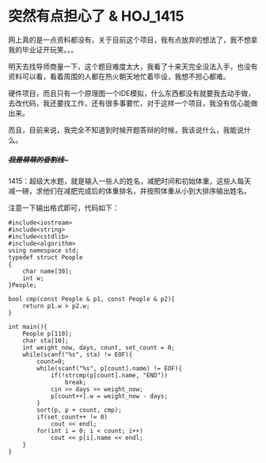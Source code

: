 # 突然有点担心了 & HOJ_1415  

网上真的是一点资料都没有，关于目前这个项目，我有点放弃的想法了，我不想拿我的毕业证开玩笑。。。  

明天去找导师商量一下，这个题目难度太大，我看了十来天完全没法入手，也没有资料可以看，看着周围的人都在热火朝天地忙着毕设，我想不担心都难。  

硬件项目，而且只有一个原理图一个IDE模拟，什么东西都没有就要我去动手做，去改代码，我还要找工作，还有很多事要忙，对于这样一个项目，我没有信心能做出来。  

而且，目前来说，我完全不知道到时候开题答辩的时候，我该说什么，我能说什么。  

##### ~~~~~~~~~~~~我是萌萌的昏割线~~~~~~~~~~~~~  

1415：超级大水题，就是输入一些人的姓名，减肥时间和初始体重，这些人每天减一磅，求他们在减肥完成后的体重排名，并按照体重从小到大排序输出姓名。  

注意一下输出格式即可，代码如下：  

    #include<iostream>
    #include<string>
    #include<cstdlib>
    #include<algorithm>
    using namespace std;
    typedef struct People
    {
        char name[30];
        int w;
    }People;

    bool cmp(const People & p1, const People & p2){
        return p1.w > p2.w;
    }

    int main(){
        People p[110];
        char sta[10];
        int weight_now, days, count, set_count = 0;
        while(scanf("%s", sta) != EOF){
            count=0;
            while(scanf("%s", p[count].name) != EOF){
                if(!strcmp(p[count].name, "END"))
                    break;
                cin >> days >> weight_now;
                p[count++].w = weight_now - days;
            }
            sort(p, p + count, cmp);
            if(set_count++ != 0)
                cout << endl;
            for(int i = 0; i < count; i++)
                cout << p[i].name << endl;
        }
    }
